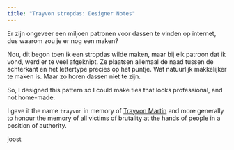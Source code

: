 ```yaml
---
title: "Trayvon stropdas: Designer Notes"
---
```


Er zijn ongeveer een miljoen patronen voor dassen te vinden op internet, dus waarom zou je er nog een maken?

Nou, dit begon toen ik een stropdas wilde maken, maar bij elk patroon dat ik vond, werd er te veel afgeknipt. Ze plaatsen allemaal de naad tussen de achterkant en het lettertype precies op het puntje. Wat natuurlijk makkelijker te maken is. Maar zo horen dassen niet te zijn.

So, I designed this pattern so I could make ties that looks professional, and not home-made.

I gave it the name `trayvon` in memory of [Trayvon Martin](https://en.wikipedia.org/wiki/Trayvon_Martin) and more generally to honour the memory of all victims of brutality at the hands of people in a position of authority.

joost
